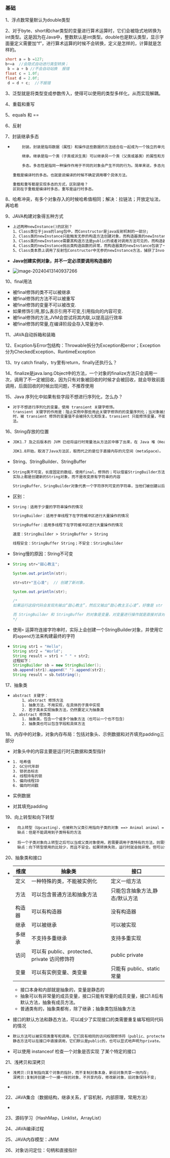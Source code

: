 ### 基础

1、浮点数常量默认为double类型

2、对于byte、short和char类型的变量进行算术运算时，它们会被隐式地转换为int类型。这是因为在Java中，整数默认是int类型。double也是默认类型，显示字面量定义需要加“f”，进行算术运算的时候不会转换，定义是怎样的，计算就是怎样的。

```java
short a = b =127;
b+=a  //会隐式自动进行类型转换；
 b = a + b //不会自动站换  报错
float c = 1.0f;
float d = 2.0f;
 d = d + c;  //不报错
```

3、泛型就是将类型变成参数传入，使得可以使用的类型多样化，从而实现解耦。

4、重载和重写

5、equals 和 ==

6、反射

7、封装继承多态

* ```txt
      封装。封装是指将数据（属性）和操作这些数据的方法结合在一起成为一个独立的单元（类）。它隐藏了对象的内部细节和实现，只对外提供必要的接口，这样可以帮助保护对象的状态安全性和完整性，同时也降低了类与类之间的耦合度，使得代码更加易于维护和扩展。
      
      继承。继承是指一个类（子类或派生类）可以继承另一个类（父类或基类）的属性和方法。这样可以在不重新编写原有类代码的基础上扩展其功能。子类可以继承父类的所有属性和方法，也可以添加新的属性和方法或重写父类的方法。通过这种方式，可以实现代码复用，减少代码的编写量，并提高软件的可维护性和可扩展性。
      
      多态。多态性是指同一种操作作用于不同的对象会产生不同的行为。简单来说，多态允许将父对象设置为与一个或多个其子对象相等，赋值后，父对象可以根据当前赋值给它的子对象的特性以不同的方式运作。多态性主要分为运行时多态和编译时多态
  	
  重载是编译时的多态。也就是说编译的时候不确定调⽤哪个具体⽅法，
  
  重载和重写都是实现多态的⽅式，区别是啥？
  区别在于重载是编译时多态，重写是运⾏时多态。
  
  ```

8、哈希冲突，有多个对象存入的时候哈希值相同；解决：拉链法；开放定址法，再哈希

9、JAVA构建对象得五种方式

* ```txt
  上述两种newInstance()的区别？
  1、Class类位于java的lang包中，而Constructor是java反射机制的一部分;
  2、Class类的newInstance只能触发无参的构造方法创建对象，而构造器类的newInstance能触发任意参数的构造方法来创建对象。
  3、Class类的newInstance需要其构造方法是public的或者对调用方法可见的，而构造器类的newInstance可以在特定环境下调用私有构造方法来创建对象。
  4、Class类的newInstance抛出类构造函数的异常，而构造器类的newInstance包装了一个InvocationTargetException异常。
  5、Class类本质上调用了反射包Constructor中无参的newInstance方法，捕获了InvocationTargetException，将构造器本身的异常抛出
  
  ```

* **Java创建实例对象，并不一定必须要调用构造器的**

* ![image-20240413140937266](C:/Users/WSJ/Desktop/704Sync_dataStructure/dataStructure/%E7%AC%AC%E4%B8%80%E8%BD%AE%E5%85%AB%E8%82%A1%E7%AC%94%E8%AE%B0/%E5%9F%BA%E7%A1%80.assets/image-20240413140937266.png)

10、final用法

* 被final修饰的类不可以被继承 
* 被final修饰的方法不可以被重写 
* 被final修饰的变量不可以被改变.
* 如果修饰引用,那么表示引用不可变,引用指向的内容可变. 
* 被final修饰的方法,JVM会尝试将其内联,以提高运行效率 
* 被final修饰的常量,在编译阶段会存入常量池中.

11、JAVA自动拆箱和装箱

12、Excption与Error包结构：Throwable拆分为Exception和error；Exception分为CheckedException、RuntimeException

13、try catch finally，try里有return，finally还执行么？

14、finalize是java.lang.Object中的⽅法，⼀个对象的finalize⽅法只会调⽤⼀ 次，调⽤了不⼀定被回收，因为只有对象被回收的时候才会被回收，就会导致前⾯调⽤，后⾯回收的时候出现问题，不推荐使⽤

15、Java 序列化中如果有些字段不想进行序列化，怎么办？

* ```txt
  对于不想进行序列化的变量，使用 transient 关键字修饰。
  transient 关键字的作用是：阻止实例中那些用此关键字修饰的的变量序列化；当对象被反序列化
  时，被 transient 修饰的变量值不会被持久化和恢复。transient 只能修饰变量，不能修饰类和方
  法。
  ```

  

16、String存放的位置

* ```txt
  JDK1.7 及之后版本的 JVM 已经将运行时常量池从方法区中移了出来，在 Java 堆（Heap）中开辟了一块区域存放运行时常量池。
  
  JDK1.8开始，取消了Java方法区，取而代之的是位于直接内存的元空间（metaSpace）。
  ```

* String、StringBuilder、StringBuffer

* ```txt
  String类不可变，长度固定的数组，使用final，修饰的；可以借鉴StringBuilder方法（插入，删除，更改，拼接，替代）
  实际上都是创建新的String对象，而不是改变原有字符串的内容
  
  StringBuffer、SringBuilder对象代表一个字符序列可变的字符串，当他们被创建以后，通过提供的append()、insert()、reverse()、setCharAt()、setLength()等方法可以改变这个字符串对象的字符序列。一旦通过StringBuffer或者StringBuilder生成了最终想要的字符串，就可以调用它的toString()方法将其转换为一个String对象。
  ```

* 区别：

* ```txt
  String：适用于少量的字符串操作的情况
  
  StringBuilder：适用于单线程下在字符缓冲区进行大量操作的情况
  
  StringBuffer：适用多线程下在字符缓冲区进行大量操作的情况
  
  速度：StringBuilder > StringBuffer > String
  
  线程安全：StringBuffer String；不安全：StringBuilder
  ```

* String慢的原因：String不可变

* ```java
  String str="甜心教主";
  
  System.out.println(str);
  
  str=str+"王心凌";  // 创建了新对象，
  
  System.out.println(str);
  
  /*
  如果运行这段代码会发现先输出“甜心教主”，然后又输出“甜心教主王心凌”，好像是 str 这个对象被更改了，其实，根据上面讲的String是不可变的，我们知道这只是一种假象罢了，JVM 对于这几行代码是这样处理的，首先创建一个 String 对象 str，并把 “甜心教主” 赋值给 str，然后在第三行中，其实 JVM 又创建了一个新的对象也名为 str，然后再把原来的 str 的值和“王心凌” 加起来再赋值给新的 str，而原来的 str 就会被 JVM 的垃圾回收机制（GC）给回收掉了，所以，str 实际上并没有被更改，也就是前面说的String对象一旦创建之后就不可更改了。所以，Java 中对 String 对象进行的操作实际上是一个不断创建新的对象并且将旧的对象回收的一个过程，所以执行速度很慢。
  
  而 StringBuilder 和 StringBuffer 的对象是变量，对变量进行操作就是直接对该对象进行更改，而不进行创建和回收的操作，所以速度要比 String 快很多
  */
  ```

* 使用`+` 运算符连接字符串时，实际上会创建一个StringBuilder对象，并使用它的`append`方法来构建最终的字符

* ```java
  String str1 = "Hello";
  String str2 = "World";
  String result = str1 + " " + str2;
  过程如下：
  StringBuilder sb = new StringBuilder();
  sb.append(str1).append(" ").append(str2);
  String result = sb.toString();
  ```

17、抽象类

* ```txt
  abstract 关键字：
      1、abstract 修饰⽅法
      1. 抽象⽅法，不⽤实现，在具体的⼦类中实现 
      2. 若⼦类未实现抽象⽅法，仍然要定义为抽象类 
  2、abstract 修饰类
      1. 抽象类，包含⼀个或多个抽象⽅法（也可以⼀个也不包含） 
      2. 抽象类也可以包含字段和具体⽅法
  ```

18、内存中的对象，对象内存布局：包括对象头、⽰例数据和对齐填充padding三部分

* 对象头中的内容主要是运⾏时元数据和类型指针

* ```txt
  1. 哈希值
  2. GC分代年龄
  3. 锁状态标志
  4. 线程持有的锁
  5. 偏向线程ID
  6. 偏向时间戳
  ```

* 实例数据
* 对其填充padding

19、向上转型和向下转型

* ```txt
  	向上转型（Upcasting），也被称为父类引用指向子类的对象 ==> Animal animal = new Dog();
  	缺点：但是不能调用到子类特有的方法
  ```

* ```txt
  	将一个子类对象向上转型之后可以当成父类对象使用，若需要调用子类特有的方法，则需要将父类对象再还原为子类对象。这就称作向下转型。
  	缺点：向下转型使用的比较少，而且不安全。如果转换失败，运行时就会抛异常。但可以使用instance of判断，如果为True就安全了
  ```

20、抽象类和接口

* | 维度   | 抽象类                                       | 接口                           |
  | ------ | -------------------------------------------- | ------------------------------ |
  | 定义   | 一种特殊的类，不能被实例化                   | 定义一组方法                   |
  | 方法   | 可以包含普通方法和抽象方法                   | 只能包含抽象方法,静态/默认方法 |
  | 构造器 | 可以有构造器                                 | 没有构造器                     |
  | 继承   | 可以被继承                                   | 可以被实现                     |
  | 多继承 | 不支持多重继承                               | 支持多重实现                   |
  | 访问   | 可以有 public、protected、private 访问修饰符 | public private                 |
  | 变量   | 可以有实例变量、类变量                       | 只能有 public、static 常量     |

  * 接口本身和内部就是抽象的，变量是静态的
  * 抽象可以有非常量的成员变量，接口只能有常量的成员变量，接口1.8后有默认方法，抽象有成员方法。
  * 普通类有的，抽象类都有，除了继承；抽象类包括抽象方法

* 接口的默认方法和静态方法，可以减少了实现接口的类需要重复编写相同代码的情况

* ```txt
  默认方法可以被实现类重写和调用，它们具有相同的访问权限修饰符（public、protected、default、private）。
  静态方法可以在接口中直接调用，它们默认是public的，也可以显式地声明为private。
  ```

* 可以使⽤ instanceof 检查⼀个对象是否实现 了某个特定的接口

21、浅拷贝和深拷贝

* ```txt
  浅拷贝:只复制指向某个对象的指针，而不复制对象本身，新旧对象共享一块内存;
  深拷贝:复制并创建一个一摸一样的对象，不共享内存，修改新对象，旧对象保持不变;
  ```

* 

22、JAVA集合（数据结构，继承关系，扩容机制，内部原理，常用方法）

* 

23、源码学习（HashMap，Linklist，ArrayList）

24、JAVA编译过程

25、JAVA内存模型：JMM

26、对象访问定位：句柄和直接指针

